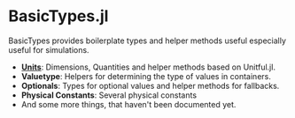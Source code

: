 # BasicTypes.jl

BasicTypes provides boilerplate types and helper methods useful especially useful for simulations.

- **[Units](./units.md)**: Dimensions, Quantities and helper methods based on Unitful.jl.
- **Valuetype**: Helpers for determining the type of values in containers.
- **Optionals**: Types for optional values and helper methods for fallbacks.
- **Physical Constants**: Several physical constants
- And some more things, that haven't been documented yet.


